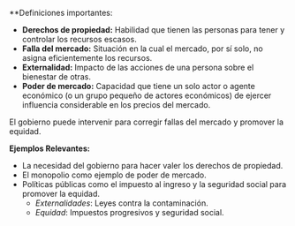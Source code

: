 **Definiciones importantes:

- **Derechos de propiedad:** Habilidad que tienen las personas para tener y controlar los recursos escasos.
- **Falla del mercado:** Situación en la cual el mercado, por sí solo, no asigna eficientemente los recursos.
- **Externalidad:** Impacto de las acciones de una persona sobre el bienestar de otras.
- **Poder de mercado:** Capacidad que tiene un solo actor o agente económico (o un grupo pequeño de actores económicos) de ejercer influencia considerable en los precios del mercado.


El gobierno puede intervenir para corregir fallas del mercado y promover la equidad. 

**Ejemplos Relevantes:**
- La necesidad del gobierno para hacer valer los derechos de propiedad.
- El monopolio como ejemplo de poder de mercado.
- Políticas públicas como el impuesto al ingreso y la seguridad social para promover la equidad.
    - _Externalidades_: Leyes contra la contaminación.
    - _Equidad_: Impuestos progresivos y seguridad social.

